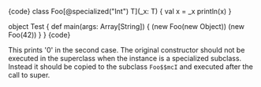 {code}
class Foo[@specialized("Int") T](_x: T) {
  val x = _x
  println(x)
}

object Test {
  def main(args: Array[String]) {
    (new Foo(new Object))
    (new Foo(42))
  }
}
{code}

This prints '0' in the second case. The original constructor should not be executed in the superclass when the instance is a specialized subclass. Instead it should be copied to the subclass `Foo$$mcI` and executed after the call to super.
